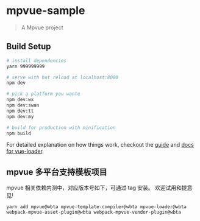 # mpvue-sample

> A Mpvue project

## Build Setup

``` bash
# install dependencies
yarn 999999999

# serve with hot reload at localhost:8080
npm dev

# pick a platform you wante
npm dev:wx
npm dev:swan
npm dev:tt
npm dev:my

# build for production with minification
npm build

```

For detailed explanation on how things work, checkout the [guide](http://vuejs-templates.github.io/webpack/) and [docs for vue-loader](http://vuejs.github.io/vue-loader).


## mpvue 多平台支持模板项目

mpvue 相关依赖内测中，对应版本号如下，可通过 tag 安装。
欢迎试用和提意见!

```
yarn add mpvue@wbta mpvue-template-compiler@wbta mpvue-loader@wbta webpack-mpvue-asset-plugin@wbta webpack-mpvue-vendor-plugin@wbta
```